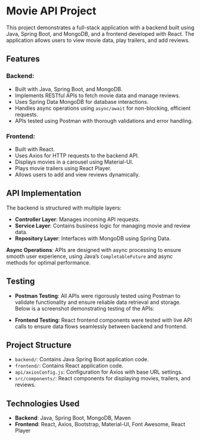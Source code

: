 # Movie API Project

This project demonstrates a full-stack application with a backend built using Java, Spring Boot, and MongoDB, and a frontend developed with React. The application allows users to view movie data, play trailers, and add reviews.

## Features

### Backend:
- Built with Java, Spring Boot, and MongoDB.
- Implements RESTful APIs to fetch movie data and manage reviews.
- Uses Spring Data MongoDB for database interactions.
- Handles async operations using `async/await` for non-blocking, efficient requests.
- APIs tested using Postman with thorough validations and error handling.

### Frontend:
- Built with React.
- Uses Axios for HTTP requests to the backend API.
- Displays movies in a carousel using Material-UI.
- Plays movie trailers using React Player.
- Allows users to add and view reviews dynamically.

## API Implementation

The backend is structured with multiple layers:
- **Controller Layer**: Manages incoming API requests.
- **Service Layer**: Contains business logic for managing movie and review data.
- **Repository Layer**: Interfaces with MongoDB using Spring Data.

**Async Operations**: APIs are designed with async processing to ensure smooth user experience, using Java’s `CompletableFuture` and async methods for optimal performance.

## Testing

- **Postman Testing**: All APIs were rigorously tested using Postman to validate functionality and ensure reliable data retrieval and storage. Below is a screenshot demonstrating testing of the APIs:


- **Frontend Testing**: React frontend components were tested with live API calls to ensure data flows seamlessly between backend and frontend.


## Project Structure

- `backend/`: Contains Java Spring Boot application code.
- `frontend/`: Contains React application code.
- `api/axiosConfig.js`: Configuration for Axios with base URL settings.
- `src/components/`: React components for displaying movies, trailers, and reviews.

## Technologies Used

- **Backend**: Java, Spring Boot, MongoDB, Maven
- **Frontend**: React, Axios, Bootstrap, Material-UI, Font Awesome, React Player
